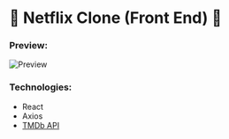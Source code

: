 # :movie_camera: Netflix Clone (Front End) :movie_camera:

### Preview: 
![Preview](screenshots/netflix3.gif)

### Technologies:
* React
* Axios
* [TMDb API](https://developers.themoviedb.org/)
